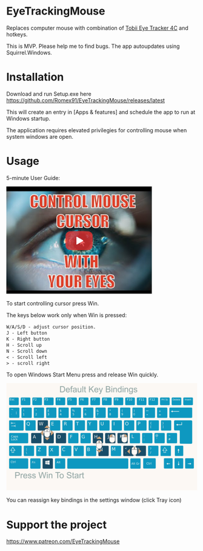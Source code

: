 # EyeTrackingMouse
Replaces computer mouse with combination of [Tobii Eye Tracker 4C](https://gaming.tobii.com/tobii-eye-tracker-4c/) and hotkeys. 

This is MVP. Please help me to find bugs.
The app autoupdates using Squirrel.Windows.

# Installation
Download and run Setup.exe here https://github.com/Romex91/EyeTrackingMouse/releases/latest

This will create an entry in [Apps & features] and schedule the app to run at Windows startup.

The application requires elevated privilegies for controlling mouse when system windows are open.

# Usage
5-minute User Guide:

[![User Guide](https://github.com/Romex91/EyeTrackingMouse/blob/master/user_guide_preview.png)](https://youtu.be/aKi3Qr7T764)

To start controlling cursor press Win. 

The keys below work only when Win is pressed:
```
W/A/S/D - adjust cursor position.
J - Left button
K - Right button
H - Scroll up
N - Scroll down
< - Scroll left
> - scroll right
```

To open Windows Start Menu press and release Win quickly. 

![Default Key Bindings](https://github.com/Romex91/EyeTrackingMouse/blob/master/default_key_bindings.png)

You can reassign key bindings in the settings window (click Tray icon)

# Support the project
https://www.patreon.com/EyeTrackingMouse
